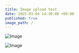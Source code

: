 ```yaml
---
title: Image upload test
date: 2025-03-04 14:30:00 +09:00
published: true
image_path: /
---
```

![Image](https://github.com/user-attachments/assets/31e3d319-db46-4fa3-9b97-301b8d0878d4)

![Image](https://github.com/user-attachments/assets/b08e62dc-ec08-4034-a39c-5c0621b6dc61)
